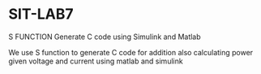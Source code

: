 # SIT-LAB7
S FUNCTION
Generate C code using Simulink and Matlab

We use S function to generate C code for addition also calculating power given voltage and current using matlab and simulink
